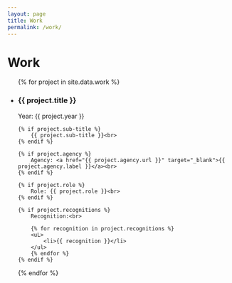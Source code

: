 ```yaml
---
layout: page
title: Work
permalink: /work/
---
```


<h1>Work</h1>

<ul>
{% for project in site.data.work %}
  <li>
    <h3>{{ project.title }}</h3>
    Year: {{ project.year }}<br>

    {% if project.sub-title %}
        {{ project.sub-title }}<br>
    {% endif %}

	{% if project.agency %}
        Agency: <a href="{{ project.agency.url }}" target="_blank">{{ project.agency.label }}</a><br>
    {% endif %}

	{% if project.role %}
        Role: {{ project.role }}<br>
    {% endif %}

    {% if project.recognitions %}
        Recognition:<br>

        {% for recognition in project.recognitions %}
	    <uL>
	        <li>{{ recognition }}</li>
	    </ul>
		{% endfor %}
    {% endif %}
  </li>
{% endfor %}
</ul>